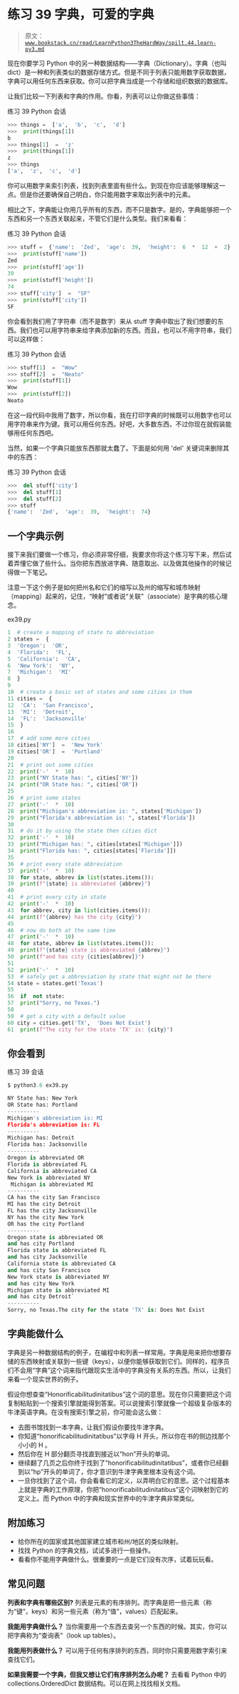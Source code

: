 # 练习 39 字典，可爱的字典

> 原文：[`www.bookstack.cn/read/LearnPython3TheHardWay/spilt.44.learn-py3.md`](https://www.bookstack.cn/read/LearnPython3TheHardWay/spilt.44.learn-py3.md)

现在你要学习 Python 中的另一种数据结构——字典（Dictionary）。字典（也叫 dict）是一种和列表类似的数据存储方式。但是不同于列表只能用数字获取数据，字典可以用任何东西来获取。你可以把字典当成是一个存储和组织数据的数据库。

让我们比较一下列表和字典的作用。你看，列表可以让你做这些事情：

练习 39 Python 会话

```py
>>> things =  ['a',  'b',  'c',  'd']
>>>  print(things[1])
b
>>> things[1]  =  'z'
>>>  print(things[1])
z
>>> things
['a',  'z',  'c',  'd']
```

你可以用数字来索引列表，找到列表里面有些什么。到现在你应该能够理解这一点。但是你还要确保自己明白，你只能用数字来取出列表中的元素。

相比之下，字典能让你用几乎所有的东西，而不只是数字。是的，字典能够把一个东西和另一个东西关联起来，不管它们是什么类型。我们来看看：

练习 39 Python 会话

```py
>>> stuff =  {'name':  'Zed',  'age':  39,  'height':  6  *  12  +  2}
>>>  print(stuff['name'])
Zed
>>>  print(stuff['age'])
39
>>>  print(stuff['height'])
74
>>> stuff['city']  =  "SF"
>>>  print(stuff['city'])
SF
```

你会看到我们用了字符串（而不是数字）来从 stuff 字典中取出了我们想要的东西。我们也可以用字符串来给字典添加新的东西。而且，也可以不用字符串，我们可以这样做：

练习 39 Python 会话

```py
>>> stuff[1]  =  "Wow"
>>> stuff[2]  =  "Neato"
>>>  print(stuff[1])
Wow
>>>  print(stuff[2])
Neato
```

在这一段代码中我用了数字，所以你看，我在打印字典的时候既可以用数字也可以用字符串来作为键。我可以用任何东西。好吧，大多数东西，不过你现在就假装能够用任何东西吧。

当然，如果一个字典只能放东西那就太蠢了。下面是如何用 'del' 关键词来删除其中的东西：

练习 39 Python 会话

```py
>>>  del stuff['city']
>>>  del stuff[1]
>>>  del stuff[2]
>>> stuff
{'name':  'Zed',  'age':  39,  'height':  74}
```

## 一个字典示例

接下来我们要做一个练习，你必须非常仔细，我要求你将这个练习写下来，然后试着弄懂它做了些什么。当你把东西放进字典、随意取出、以及做其他操作的时候记得做一下笔记。

注意一下这个例子是如何把州名和它们的缩写以及州的缩写和城市映射（mapping）起来的，记住，“映射”或者说“关联”（associate）是字典的核心理念。

ex39.py

```py
1  # create a mapping of state to abbreviation
2 states =  {
3  'Oregon':  'OR',
4  'Florida':  'FL',
5  'California':  'CA',
6  'New York':  'NY',
7  'Michigan':  'MI'
8  }
9
10  # create a basic set of states and some cities in them
11 cities =  {
12  'CA':  'San Francisco',
13  'MI':  'Detroit',
14  'FL':  'Jacksonville'
15  }
16
17  # add some more cities
18 cities['NY']  =  'New York'
19 cities['OR']  =  'Portland'
20
21  # print out some cities
22  print('-'  *  10)
23  print("NY State has: ", cities['NY'])
24  print("OR State has: ", cities['OR'])
25
26  # print some states
27  print('-'  *  10)
28  print("Michigan's abbreviation is: ", states['Michigan'])
29  print("Florida's abbreviation is: ", states['Florida'])
30
31  # do it by using the state then cities dict
32  print('-'  *  10)
33  print("Michigan has: ", cities[states['Michigan']])
34  print("Florida has: ", cities[states['Florida']])
35
36  # print every state abbreviation
37  print('-'  *  10)
38  for state, abbrev in list(states.items()):
39  print(f"{state} is abbreviated {abbrev}")
40
41  # print every city in state
42  print('-'  *  10)
43  for abbrev, city in list(cities.items()):
44  print(f"{abbrev} has the city {city}")
45
46  # now do both at the same time
47  print('-'  *  10)
48  for state, abbrev in list(states.items()):
49  print(f"{state} state is abbreviated {abbrev}")
50  print(f"and has city {cities[abbrev]}")
51
52  print('-'  *  10)
53  # safely get a abbreviation by state that might not be there
54 state = states.get('Texas')
55
56  if  not state:
57  print("Sorry, no Texas.")
58
59  # get a city with a default value
60 city = cities.get('TX',  'Does Not Exist')
61  print(f"The city for the state 'TX' is: {city}")
```

## 你会看到

练习 39 会话

```py
$ python3.6 ex39.py

NY State has: New York
OR State has: Portland
----------
Michigan's abbreviation is: MI
Florida's abbreviation is: FL
----------
Michigan has: Detroit
Florida has: Jacksonville
----------
Oregon is abbreviated OR
Florida is abbreviated FL
California is abbreviated CA
New York is abbreviated NY
 Michigan is abbreviated MI
----------
CA has the city San Francisco
MI has the city Detroit
FL has the city Jacksonville
NY has the city New York
OR has the city Portland
----------
Oregon state is abbreviated OR
and has city Portland
Florida state is abbreviated FL
and has city Jacksonville
California state is abbreviated CA
and has city San Francisco
New York state is abbreviated NY
and has city New York
Michigan state is abbreviated MI
and has city Detroit` 
----------
Sorry, no Texas.The city for the state 'TX' is: Does Not Exist
```

## 字典能做什么

字典是另一种数据结构的例子，在编程中和列表一样常用。字典是用来把你想要存储的东西映射或关联到一些键（keys），以便你能够获取到它们。同样的，程序员们不会用“字典”这个词来指代跟现实生活中的字典没有关系的东西。所以，让我们来看一个现实世界的例子。

假设你想查查“Honorificabilitudinitatibus”这个词的意思。现在你只需要把这个词复制粘贴到一个搜索引擎就能得到答案。可以说搜索引擎就像一个超级复杂版本的牛津英语字典。在没有搜索引擎之前，你可能会这么做：

*   去图书馆找到一本字典，让我们假设你要找牛津字典。
*   你知道“honorificabilitudinitatibus”以字母 H 开头，所以你在书的侧边找那个小小的 H 。
*   然后你在 H 部分翻页寻找直到接近以“hon”开头的单词。
*   继续翻了几页之后你终于找到了“honorificabilitudinitatibus”，或者你已经翻到以“hp”开头的单词了，你才意识到牛津字典里根本没有这个词。
*   一旦你找到了这个词，你会看看它的定义，以弄明白它的意思。这个过程基本上就是字典的工作原理，你把“honorificabilitudinitatibus”这个词映射到它的定义上。而 Python 中的字典和现实世界中的牛津字典非常类似。

## 附加练习

*   给你所在的国家或其他国家建立城市和州/地区的类似映射。
*   找找 Python 的字典文档，试试多进行一些操作。
*   看看你不能用字典做什么。很重要的一点是它们没有次序，试着玩玩看。

## 常见问题

**列表和字典有哪些区别?** 列表是元素的有序排列。而字典是把一些元素（称为“键”，keys）和另一些元素（称为“值”，values）匹配起来。

**我能用字典做什么？** 当你需要用一个东西去查另一个东西的时候。其实，你可以把字典称为“查询表”（look up tables）。

**我能用列表做什么？** 可以用于任何有序排列的东西，同时你只需要用数字索引来查找它们。

**如果我需要一个字典，但我又想让它们有序排列怎么办呢？** 去看看 Python 中的 collections.OrderedDict 数据结构。可以在网上找找相关文档。